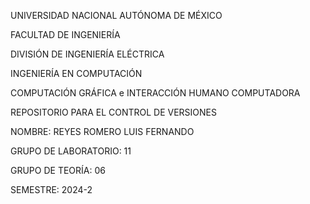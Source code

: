 UNIVERSIDAD NACIONAL AUTÓNOMA DE MÉXICO

FACULTAD DE INGENIERÍA

DIVISIÓN DE INGENIERÍA ELÉCTRICA

INGENIERÍA EN COMPUTACIÓN

COMPUTACIÓN GRÁFICA e INTERACCIÓN HUMANO COMPUTADORA

REPOSITORIO PARA EL CONTROL DE VERSIONES 

NOMBRE: REYES ROMERO LUIS FERNANDO

GRUPO DE LABORATORIO: 11

GRUPO DE TEORÍA: 06

SEMESTRE: 2024-2
